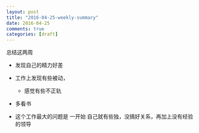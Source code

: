 ```yaml
---
layout: post
title: "2016-04-25-weekly-summary"
date: 2016-04-25
comments: true
categories: [draft]
---
```


总结这两周

* 发现自己的精力好差

* 工作上发现有些被动，
  - 感觉有些不正轨
  
* 多看书

* 这个工作最大的问题是 一开始 自己就有些独，没搞好关系，再加上没有经验的领导